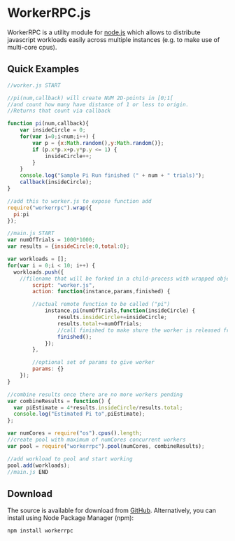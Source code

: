 # WorkerRPC.js

WorkerRPC is a utility module for [node.js](http://nodejs.org) which allows
to distribute javascript workloads easily across multiple instances (e.g. to make use of multi-core cpus).

## Quick Examples

```javascript
//worker.js START

//pi(num,callback) will create NUM 2D-points in [0;1[
//and count how many have distance of 1 or less to origin.
//Returns that count via callback

function pi(num,callback){
	var insideCircle = 0;
	for(var i=0;i<num;i++) {
		var p = {x:Math.random(),y:Math.random()};
		if (p.x*p.x+p.y*p.y <= 1) {
			insideCircle++;
		}
	}
	console.log("Sample Pi Run finished (" + num + " trials)");
	callback(insideCircle);
}

//add this to worker.js to expose function add
require("workerrpc").wrap({
  pi:pi
});
```

```javascript
//main.js START
var numOfTrials = 1000*1000;
var results = {insideCircle:0,total:0};

var workloads = [];
for(var i = 0;i < 10; i++) {
  workloads.push({
    //filename that will be forked in a child-process with wrapped object
		script: "worker.js",
		action: function(instance,params,finished) {

  		//actual remote function to be called ("pi")
			instance.pi(numOfTrials,function(insideCircle) {
				results.insideCircle+=insideCircle;
				results.total+=numOfTrials;
				//call finished to make shure the worker is released from pool
				finished();
			});
		},

		//optional set of params to give worker
		params: {}
	});
}

//combine results once there are no more workers pending
var combineResults = function() {
  var piEstimate = 4*results.insideCircle/results.total;
  console.log("Estimated Pi to",piEstimate);
};

var numCores = require("os").cpus().length;
//create pool with maximum of numCores concurrent workers
var pool = require("workerrpc").pool(numCores, combineResults);

//add workload to pool and start working
pool.add(workloads);
//main.js END
```

## Download

The source is available for download from
[GitHub](http://github.com/carstenschwede/workerrpc).
Alternatively, you can install using Node Package Manager (npm):

    npm install workerrpc

